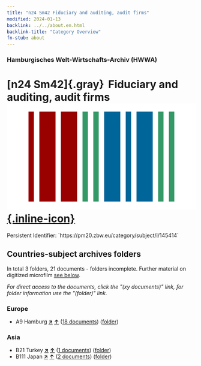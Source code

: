 ```yaml
---
title: "n24 Sm42 Fiduciary and auditing, audit firms"
modified: 2024-01-13
backlink: ../../about.en.html
backlink-title: "Category Overview"
fn-stub: about
---
```


### Hamburgisches Welt-Wirtschafts-Archiv (HWWA)

# [n24 Sm42]{.gray}&#8201; Fiduciary and auditing, audit firms &#160; [![Wikidata](/images/Wikidata-logo.svg "Wikidata"){.inline-icon}](http://www.wikidata.org/entity/Q104711062)

<div class="hint">Persistent Identifier: `https://pm20.zbw.eu/category/subject/i/145414`</div>







## Countries-subject archives folders







In total 3 folders, 21 documents - folders incomplete. Further material on digitized microfilm [see below](#filmsections).

_For direct access to the documents, click the "(xy documents)" link, for folder information use the "(folder)" link._



### Europe

- A9 Hamburg [**&nearr;**](../../../geo/i/140905/about.en.html "Hamburg (all folders)") [**&uarr;**](../../../geo/about.en.html#A9 "Country category system") (<a href="https://pm20.zbw.eu/iiifview/folder/sh/140905,145414" title="about: Hamburg : Fiduciary and auditing, audit firms" target="_blank">18 documents</a>) ([folder](../../../../folder/sh/1409xx/140905/1454xx/145414/about.en.html))

### Asia

- B21 Turkey [**&nearr;**](../../../geo/i/141111/about.en.html "Turkey (all folders)") [**&uarr;**](../../../geo/about.en.html#B21 "Country category system") (<a href="https://pm20.zbw.eu/iiifview/folder/sh/141111,145414" title="about: Turkey : Fiduciary and auditing, audit firms" target="_blank">1 documents</a>) ([folder](../../../../folder/sh/1411xx/141111/1454xx/145414/about.en.html))
- B111 Japan [**&nearr;**](../../../geo/i/141272/about.en.html "Japan (all folders)") [**&uarr;**](../../../geo/about.en.html#B111 "Country category system") (<a href="https://pm20.zbw.eu/iiifview/folder/sh/141272,145414" title="about: Japan : Fiduciary and auditing, audit firms" target="_blank">2 documents</a>) ([folder](../../../../folder/sh/1412xx/141272/1454xx/145414/about.en.html))



<a id="filmsections" />













